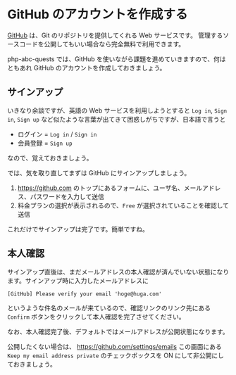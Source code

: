 # GitHub のアカウントを作成する

[GitHub](http://ja.wikipedia.org/wiki/GitHub) は、Git のリポジトリを提供してくれる Web サービスです。
管理するソースコードを公開してもいい場合なら完全無料で利用できます。

php-abc-quests では、GitHub を使いながら課題を進めていきますので、何はともあれ GitHub のアカウントを作成しておきましょう。

## サインアップ

いきなり余談ですが、英語の Web サービスを利用しようとすると `Log in`, `Sign in`, `Sign up` など似たような言葉が出てきて困惑しがちですが、日本語で言うと

* ログイン = `Log in` / `Sign in`
* 会員登録 = `Sign up`

なので、覚えておきましょう。

では、気を取り直してまずは GitHub にサインアップしましょう。

1. https://github.com のトップにあるフォームに、ユーザ名、メールアドレス、パスワードを入力して送信
2. 料金プランの選択が表示されるので、`Free` が選択されていることを確認して送信

これだけでサインアップは完了です。簡単ですね。

## 本人確認

サインアップ直後は、まだメールアドレスの本人確認が済んでいない状態になります。サインアップ時に入力したメールアドレスに

```
[GitHub] Please verify your email 'hoge@huga.com'
```

というような件名のメールが来ているので、確認リンクのリンク先にある `Confirm` ボタンをクリックして本人確認を完了させてください。

なお、本人確認完了後、デフォルトではメールアドレスが公開状態になります。

公開したくない場合は、 https://github.com/settings/emails この画面にある `Keep my email address private` のチェックボックスを ON にして非公開にしておきましょう。

